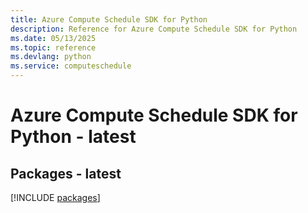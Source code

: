 ```yaml
---
title: Azure Compute Schedule SDK for Python
description: Reference for Azure Compute Schedule SDK for Python
ms.date: 05/13/2025
ms.topic: reference
ms.devlang: python
ms.service: computeschedule
---
```

# Azure Compute Schedule SDK for Python - latest
## Packages - latest
[!INCLUDE [packages](compute-schedule-index.md)]